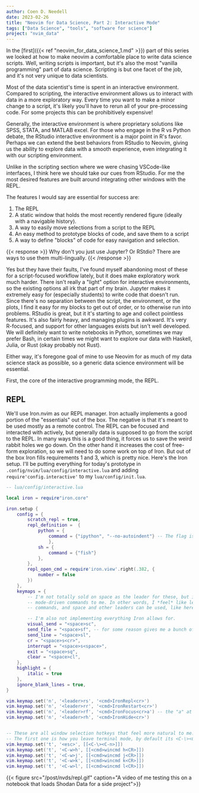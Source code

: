 ```yaml
---
author: Coen D. Needell
date: 2023-02-26
title: "Neovim for Data Science, Part 2: Interactive Mode"
tags: ["Data Science", "tools", "software for science"]
project: "nvim_data"
---
```


In the [first]({{< ref "neovim_for_data_science_1.md" >}}) part of this series we looked at how to make neovim a comfortable place to write data science scripts.
Well, writing scripts is important, but it's also the most "vanilla programming" part of data science.
Scripting is but one facet of the job, and it's not very unique to data scientists.

Most of the data scientist's time is spent in an interactive environment.
Compared to scripting, the interactive environment allows us to interact with data in a more exploratory way.
Every time you want to make a minor change to a script, it's likely you'll have to rerun all of your pre-processing code.
For some projects this can be prohibitively expensive!

Generally, the interactive environment is where proprietary solutions like SPSS, STATA, and MATLAB excel.
For those who engage in the R vs Python debate, the RStudio interactive environment is a major point in R's favor.
Perhaps we can extend the best behaviors from RStudio to Neovim, giving us the ability to explore data with a smooth experience, even integrating it with our scripting environment.

Unlike in the scripting section where we were chasing VSCode-like interfaces, I think here we should take our cues from RStudio.
For me the most desired features are built around integrating other windows with the REPL.

The features I would say are essential for success are:

1. The REPL
2. A static window that holds the most recently rendered figure (ideally with a navigable history).
3. A way to easily move selections from a script to the REPL
4. An easy method to prototype blocks of code, and save them to a script
5. A way to define "blocks" of code for easy navigation and selection.

{{< response >}}
Why don't you just use Jupyter? Or RStdio? There are ways to use them multi-lingually.
{{< /response >}}

Yes but they have their faults, I've found myself abandoning most of these for a script-focused workflow lately, but it does make exploratory work much harder.
There isn't really a "light" option for interactive environments, so the existing options all irk that part of my brain.
Jupyter makes it extremely easy for (especially students) to write code that doesn't run.
Since there's no separation between the script, the environment, or the plots, I find it easy for my blocks to get out of order, or to otherwise run into problems.
RStudio is great, but it it's starting to age and collect pointless features. 
It's also fairly heavy, and managing plugins is awkward.
It's very R-focused, and support for other languages exists but isn't well developed.
We will definitely want to write notebooks in Python, sometimes we may prefer Bash, in certain times we might want to explore our data with Haskell, Julia, or Rust (okay probably not Rust).


Either way, it's foregone goal of mine to use Neovim for as much of my data science stack as possible, so a generic data science environment will be essential.

First, the core of the interactive programming mode, the REPL.

## REPL

We'll use Iron.nvim as our REPL manager.
Iron actually implements a good portion of the "essentials" out of the box.
The negative is that it's meant to be used mostly as a remote control.
The REPL can be focused and interacted with actively, but generally data is supposed to go from the script to the REPL.
In many ways this is a good thing, it forces us to save the weird rabbit holes we go down.
On the other hand it increases the cost of free-form exploration, so we will need to do some work on top of Iron.
But out of the box Iron fills requirements 1 and 3, which is pretty nice.
Here's the Iron setup. I'll be putting everything for today's prototype in `.config/nvim/lua/config/interactive.lua` and adding `require'config.interactive'` to my `lua/config/init.lua`.


```lua
-- lua/config/interactive.lua

local iron = require"iron.core"

iron.setup {
    config = {
        scratch_repl = true,
        repl_definition =  {
            python = {
                command = {"ipython", "--no-autoindent"} -- The flag is required, otherwise ipython will automatically mess with data it gets sent.
                },
            sh = {
                command = {"fish"}
            },
        },
        repl_open_cmd = require'iron.view'.right(.382, {
            number = false
        })
    },
    keymaps = {
        -- I'm not totally sold on space as the leader for these, but it makes it feel like they're 
        -- mode-driven commands to me. In other words, I *feel* like leader should be used for global paradigm 
        -- commands, and space and other leaders can be used, like here, for specific paradigm commands

        -- I'm also not implementing everything Iron allows for.
        visual_send = "<space>sc",
        send_file = "<space>sf", -- for some reason gives me a bunch of blanks
        send_line = "<space>sl",
        cr = "<space>s<cr>",
        interrupt = "<space>s<space>",
        exit = "<space>sq",
        clear = "<space>cl",
    },
    highlight = {
        italic = true
    },
    ignore_blank_lines = true,
}

vim.keymap.set('n', '<leader>rs', '<cmd>IronRepl<cr>')
vim.keymap.set('n', '<leader>rr', '<cmd>IronRestart<cr>')
vim.keymap.set('n', '<leader>rf', '<cmd>IronFocus<cr>a') -- the "a" at the end tells it to go into term mode
vim.keymap.set('n', '<leader>rh', '<cmd>IronHide<cr>')


-- These are all window selection hotkeys that feel more natural to me.
-- The first one is how you leave terminal mode, by default its <C-\><C-n>
vim.keymap.set('t', '<esc>', [[<C-\><C-n>]])
vim.keymap.set('t', '<C-w>h', [[<cmd>wincmd h<CR>]])
vim.keymap.set('t', '<C-w>j', [[<cmd>wincmd j<CR>]])
vim.keymap.set('t', '<C-w>k', [[<cmd>wincmd k<CR>]])
vim.keymap.set('t', '<C-w>l', [[<cmd>wincmd l<CR>]])
```

{{< figure src="/post/nvds/repl.gif" caption="A video of me testing this on a notebook that loads Shodan Data for a side project">}}

